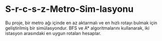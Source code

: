 # S-r-c-s-z-Metro-Sim-lasyonu
Bu proje, bir metro ağı içinde en az aktarmalı ve en hızlı rotayı bulmak için geliştirilmiş bir simülasyondur. BFS ve A* algoritmalarını kullanarak, iki istasyon arasındaki en uygun rotaları hesaplar.
